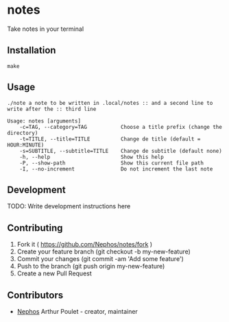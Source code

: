 # notes

Take notes in your terminal

## Installation

    make

## Usage

    ./note a note to be written in .local/notes :: and a second line to write after the :: third line

    Usage: notes [arguments]
        -c=TAG, --category=TAG           Choose a title prefix (change the directory)
        -t=TITLE, --title=TITLE          Change de title (default = HOUR:MINUTE)
        -s=SUBTITLE, --subtitle=TITLE    Change de subtitle (default none)
        -h, --help                       Show this help
        -P, --show-path                  Show this current file path
        -I, --no-increment               Do not increment the last note



## Development

TODO: Write development instructions here

## Contributing

1. Fork it ( https://github.com/Nephos/notes/fork )
2. Create your feature branch (git checkout -b my-new-feature)
3. Commit your changes (git commit -am 'Add some feature')
4. Push to the branch (git push origin my-new-feature)
5. Create a new Pull Request

## Contributors


- [Nephos](https://github.com/Nephos) Arthur Poulet - creator, maintainer
